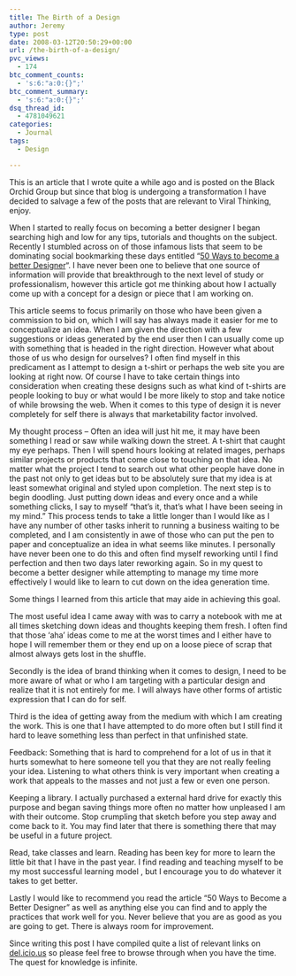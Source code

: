 ```yaml
---
title: The Birth of a Design
author: Jeremy
type: post
date: 2008-03-12T20:50:29+00:00
url: /the-birth-of-a-design/
pvc_views:
  - 174
btc_comment_counts:
  - 's:6:"a:0:{}";'
btc_comment_summary:
  - 's:6:"a:0:{}";'
dsq_thread_id:
  - 4781049621
categories:
  - Journal
tags:
  - Design

---
```

This is an article that I wrote quite a while ago and is posted on the Black Orchid Group but since that blog is undergoing a transformation I have decided to salvage a few of the posts that are relevant to Viral Thinking, enjoy.

When I started to really focus on becoming a better designer I began searching high and low for any tips, tutorials and thoughts on the subject. Recently I stumbled across on of those infamous lists that seem to be dominating social bookmarking these days entitled &#8220;[50 Ways to become a better Designer][1]&#8220;. I have never been one to believe that one source of information will provide that breakthrough to the next level of study or professionalism, however this article got me thinking about how I actually come up with a concept for a design or piece that I am working on.

This article seems to focus primarily on those who have been given a commission to bid on, which I will say has always made it easier for me to conceptualize an idea. When I am given the direction with a few suggestions or ideas generated by the end user then I can usually come up with something that is headed in the right direction. However what about those of us who design for ourselves? I often find myself in this predicament as I attempt to design a t-shirt or perhaps the web site you are looking at right now. Of course I have to take certain things into consideration when creating these designs such as what kind of t-shirts are people looking to buy or what would I be more likely to stop and take notice of while browsing the web. When it comes to this type of design it is never completely for self there is always that marketability factor involved.

My thought process &#8211; Often an idea will just hit me, it may have been something I read or saw while walking down the street. A t-shirt that caught my eye perhaps. Then I will spend hours looking at related images, perhaps similar projects or products that come close to touching on that idea. No matter what the project I tend to search out what other people have done in the past not only to get ideas but to be absolutely sure that my idea is at least somewhat original and styled upon completion. The next step is to begin doodling. Just putting down ideas and every once and a while something clicks, I say to myself &#8220;that&#8217;s it, that&#8217;s what I have been seeing in my mind.&#8221; This process tends to take a little longer than I would like as I have any number of other tasks inherit to running a business waiting to be completed, and I am consistently in awe of those who can put the pen to paper and conceptualize an idea in what seems like minutes. I personally have never been one to do this and often find myself reworking until I find perfection and then two days later reworking again. So in my quest to become a better designer while attempting to manage my time more effectively I would like to learn to cut down on the idea generation time.

Some things I learned from this article that may aide in achieving this goal.

The most useful idea I came away with was to carry a notebook with me at all times sketching down ideas and thoughts keeping them fresh. I often find that those &#8216;aha&#8217; ideas come to me at the worst times and I either have to hope I will remember them or they end up on a loose piece of scrap that almost always gets lost in the shuffle.

Secondly is the idea of brand thinking when it comes to design, I need to be more aware of what or who I am targeting with a particular design and realize that it is not entirely for me. I will always have other forms of artistic expression that I can do for self.

Third is the idea of getting away from the medium with which I am creating the work. This is one that I have attempted to do more often but I still find it hard to leave something less than perfect in that unfinished state.

Feedback: Something that is hard to comprehend for a lot of us in that it hurts somewhat to here someone tell you that they are not really feeling your idea. Listening to what others think is very important when creating a work that appeals to the masses and not just a few or even one person.

Keeping a library. I actually purchased a external hard drive for exactly this purpose and began saving things more often no matter how unpleased I am with their outcome. Stop crumpling that sketch before you step away and come back to it. You may find later that there is something there that may be useful in a future project.

Read, take classes and learn. Reading has been key for more to learn the little bit that I have in the past year. I find reading and teaching myself to be my most successful learning model , but I encourage you to do whatever it takes to get better.

Lastly I would like to recommend you read the article &#8220;50 Ways to Become a Better Designer&#8221; as well as anything else you can find and to apply the practices that work well for you. Never believe that you are as good as you are going to get. There is always room for improvement.

Since writing this post I have compiled quite a list of relevant links on [del.icio.us][2] so please feel free to browse through when you have the time. The quest for knowledge is infinite.

 [1]: http://www.computerarts.co.uk/in_depth/features/50_ways_to_become_a_better_designer "50 Ways to become a better designer"
 [2]: http://del.icio.us/viralthinking "Viral Thinking Del.icio.us"